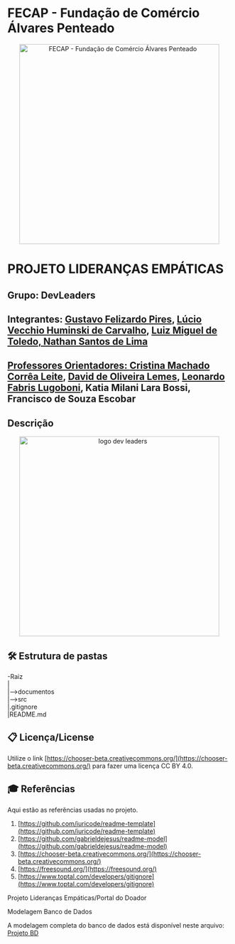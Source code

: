 # FECAP - Fundação de Comércio Álvares Penteado

<p align="center">
<a href= "https://www.fecap.br/"><img src="https://encrypted-tbn0.gstatic.com/images?q=tbn:ANd9GcRhZPrRa89Kma0ZZogxm0pi-tCn_TLKeHGVxywp-LXAFGR3B1DPouAJYHgKZGV0XTEf4AE&usqp=CAU" alt="FECAP - Fundação de Comércio Álvares Penteado" border="0" width="450" height="450"></a>
</p>

# PROJETO LIDERANÇAS EMPÁTICAS

## Grupo: DevLeaders

## Integrantes: <a href="https://www.linkedin.com/in/gustavo-pires0/">Gustavo Felizardo Pires</a>, <a href="https://www.linkedin.com/in/lucio-vecchio/">Lúcio Vecchio Huminski de Carvalho</a>, <a href="https://www.linkedin.com/in/luiz-miguel-de-toledo-b35701351/?utm_source=share&utm_campaign=share_via&utm_content=profile&utm_medium=ios_app"> Luiz Miguel de Toledo, <a href="https://www.linkedin.com/in/nathan-santos-de-lima-aa5401355/"> Nathan Santos de Lima

## Professores Orientadores: <a href="https://www.linkedin.com/in/cristina-machado-corr%C3%AAa-leite-630309160/">Cristina Machado Corrêa Leite</a>, <a href="https://www.linkedin.com/in/dolemes/">David de Oliveira Lemes</a>, <a href="https://www.linkedin.com/in/leonardo-fabris-lugoboni-a3369416/">Leonardo Fabris Lugoboni</a>, Katia Milani Lara Bossi, Francisco de Souza Escobar

## Descrição

<p align="center">
<img width="450" height="450" alt="logo dev leaders" src="https://github.com/user-attachments/assets/0565a7c5-2df8-4aa2-9f4c-e82369d371cf" />


## 🛠 Estrutura de pastas

\-Raiz<br>
|<br>
|--\>documentos<br>
|--\>src<br>
|.gitignore<br>
|README.md


## 📋 Licença/License

Utilize o link [https://chooser-beta.creativecommons.org/](https://chooser-beta.creativecommons.org/) para fazer uma licença CC BY 4.0.

## 🎓 Referências

Aqui estão as referências usadas no projeto.

1.  [https://github.com/iuricode/readme-template](https://github.com/iuricode/readme-template)
2.  [https://github.com/gabrieldejesus/readme-model](https://github.com/gabrieldejesus/readme-model)
3.  [https://chooser-beta.creativecommons.org/](https://chooser-beta.creativecommons.org/)
4.  [https://freesound.org/](https://freesound.org/)
5.  [https://www.toptal.com/developers/gitignore](https://www.toptal.com/developers/gitignore)

Projeto Lideranças Empáticas/Portal do Doador


Modelagem Banco de Dados

 A modelagem completa do banco de dados está disponível neste arquivo: [Projeto BD](./src/Entrega%201/BD/README.md)
